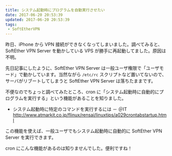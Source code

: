 ```yaml
---
title: システム起動時にプログラムを自動実行させたい
date: 2017-06-20 20:53:39
updated: 2017-06-20 20:53:39
tags:
 - SoftEtherVPN
---
```


昨日、iPhone から VPN 接続ができなくなってしまいました。調べてみると、SoftEther VPN Server を動かしている VPS が勝手に再起動してました。原因は不明。

先日記事にしたように、SoftEther VPN Server は一般ユーザ権限で「ユーザモード」で動かしています。当然ながら `/etc/rc` スクリプトなど置いてないので、サーバがリブートしてしまうと SoftEther VPN Server は落ちたままです。

不便なのでちょっと調べてみたところ、cron に「システム起動時に自動的にプログラムを実行する」という機能があることを知りました。

- システム起動時に特定のコマンドを実行するには － ＠IT   
  http://www.atmarkit.co.jp/flinux/rensai/linuxtips/a029crontabstartup.html

この機能を使えば、一般ユーザでもシステム起動時に自動的に SoftEther VPN Server を実行できます。

cron にこんな機能があるのは知りませんでした。便利ですね！

